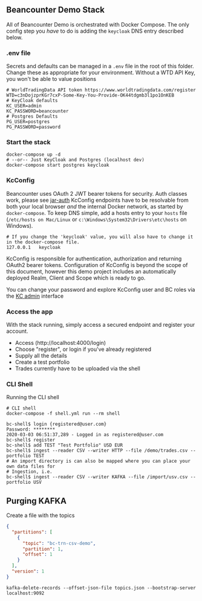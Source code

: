 
## Beancounter Demo Stack
All of Beancounter Demo is orchestrated with Docker Compose.  The only config step you _have_ to do is adding the `keycloak` DNS entry described below.

### .env file
Secrets and defaults can be managed in a `.env` file in the root of this folder.
Change these as appropriate for your environment. Without a WTD API Key, you won't be able to value positions
```properties
# WorldTradingData API token https://www.worldtradingdata.com/register
WTD=c3nDojzprKGr7cxP-Some-Key-You-Provide-OK44tdgmb3l1po1OnKEB
# KeyCloak defaults
KC_USER=admin
KC_PASSWORD=beancounter
# Postgres Defaults
PG_USER=postgres
PG_PASSWORD=password
```
### Start the stack
```shell script
docker-compose up -d
# --or-- Just KeyCloak and Postgres (localhost dev)
docker-compose start postgres keycloak
```
### KcConfig
Beancounter uses OAuth 2 JWT bearer tokens for security. Auth classes work, please see [jar-auth](https://github.com/monowai/beancounter/tree/master/jar-auth)
KcConfig endpoints have to be resolvable from both your local browser _and_ the internal Docker network, as started by `docker-compose`. 
To keep DNS simple, add a hosts entry to your `hosts` file (`/etc/hosts on Mac/Linux` or `c:\Windows\System32\Drivers\etc\hosts` on Windows).
```
# If you change the 'keycloak' value, you will also have to change it in the docker-compose file.
127.0.0.1	keycloak
``` 
KcConfig is responsible for authentication, authorization and returning OAuth2 bearer tokens. Configuration of KcConfig is beyond the scope of this document, however this demo project includes an automatically deployed Realm, Client and Scope which is ready to go. 

You can change your password and explore KcConfig user and BC roles via the [KC admin](http://keycloak:9620) interface

### Access the app
With the stack running, simply access a secured endpoint and register your account.  
 * Access (http://localhost:4000/login) 
 * Choose "register", or login if you've already registered
 * Supply all the details
 * Create a test portfolio
 * Trades currently have to be uploaded via the shell

### CLI Shell
Running the CLI shell

```shell script
# CLI shell
docker-compose -f shell.yml run --rm shell

bc-shell$ login {registered@user.com}
Password: ********
2020-03-03 06:51:37,289 - Logged in as registered@user.com
bc-shell$ register
bc-shell$ add TEST "Test Portfolio" USD EUR
bc-shell$ ingest --reader CSV --writer HTTP --file /demo/trades.csv --portfolio TEST
# An import directory is can also be mapped where you can place your own data files for
# Ingestion, i.e. 
bc-shell$ ingest --reader CSV --writer KAFKA --file /import/usv.csv --portfolio USV
``` 

## Purging KAFKA
Create a file with the topics
```json
{
  "partitions": [
    {
      "topic": "bc-trn-csv-demo",
      "partition": 1,
      "offset": 1
    }
  ],
  "version": 1
}

```
```shell
kafka-delete-records --offset-json-file topics.json --bootstrap-server localhost:9092
```


   
